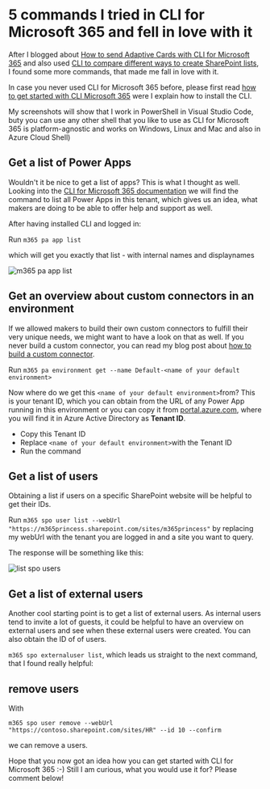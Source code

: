 # 5 commands I tried in CLI for Microsoft 365 and fell in love with it

After I blogged about [How to send Adaptive Cards with CLI for Microsoft 365](https://techcommunity.microsoft.com/t5/microsoft-365-pnp-blog/how-to-send-adaptive-cards-with-cli-microsoft-365/ba-p/2143466) and also used [CLI to compare different ways to create SharePoint lists](https://techcommunity.microsoft.com/t5/microsoft-365-pnp-blog/should-we-use-sharepoint-rest-or-microsoft-graph-api-in-power/ba-p/2182284), I found some more commands, that made me fall in love with it.

In case you never used CLI for Microsoft 365 before, please first read [how to get started with CLI Microsoft 365](https://m365princess.com/how-to-get-started-with-cli-microsoft-365-and-adaptive-cards/#how-to-use-cli-microsoft-365) were I explain how to install the CLI. 

My screenshots will show that I work in PowerShell in Visual Studio Code, buty you can use any other shell that you like to use as CLI for Microsoft 365 is platform-agnostic and works on Windows, Linux and Mac and also in Azure Cloud Shell)

## Get a list of Power Apps

Wouldn't it be nice to get a list of apps? This is what I thought as well. Looking into the [CLI for Microsoft 365 documentation](https://pnp.github.io/cli-microsoft365/cmd/pa/app/app-list/) we will find the command to list all Power Apps in this tenant, which gives us an idea, what makers are doing to be able to offer help and support as well. 

After having installed CLI and logged in: 

Run `m365 pa app list`

which will get you exactly that list - with internal names and displaynames

![m365 pa app list]()

## Get an overview about custom connectors in an environment

If we allowed makers to build their own custom connectors to fulfill their very unique needs, we might want to have a look on that as well. If you never build a custom connector, you can read my blog post about [how to build a custom connector](https://m365princess.com/how-to-use-a-custom-connector-in-power-automate/).

Run `m365 pa environment get --name Default-<name of your default environment>`

Now where do we get this `<name of your default environment>`from? This is your tenant ID, which you can obtain from the URL of any Power App running in this environment or you can copy it from [portal.azure.com](https://portal.azure.com), where you will find it in Azure Active Directory as **Tenant ID**. 

* Copy this Tenant ID
* Replace `<name of your default environment>`with the Tenant ID
* Run the command

## Get a list of users

Obtaining a list if users on a specific SharePoint website will be helpful to get their IDs. 

Run `m365 spo user list --webUrl "https://m365princess.sharepoint.com/sites/m365princess"` by replacing my webUrl with the tenant you are logged in and a site you want to query. 

The response will be something like this: 

![list spo users]()

## Get a list of external users

Another cool starting point is to get a list of external users. As internal users tend to invite a lot of guests, it could be helpful to have an overview on external users and see when these external users were created. You can also obtain the ID of of users. 

`m365 spo externaluser list`,
 which leads us straight to the next command, that I found really helpful: 
 
## remove users 

With 

`m365 spo user remove --webUrl "https://contoso.sharepoint.com/sites/HR" --id 10 --confirm`

we can remove a users. 

Hope that you now got an idea how you can get started with CLI for Microsoft 365 :-) Still I am curious, what you would use it for? Please comment below! 


